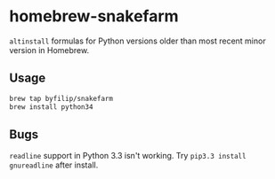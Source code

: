 # homebrew-snakefarm

`altinstall` formulas for Python versions older than most recent minor version in Homebrew.

## Usage

```bash
brew tap byfilip/snakefarm
brew install python34
```

## Bugs

`readline` support in Python 3.3 isn't working. Try `pip3.3 install gnureadline` after install.
